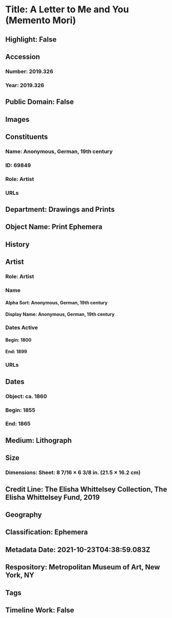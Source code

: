 # Title: A Letter to Me and You (Memento Mori)
## Highlight: False
## Accession
### Number: 2019.326
### Year: 2019.326
## Public Domain: False
## Images
## Constituents
### Name: Anonymous, German, 19th century
### ID: 69849
### Role: Artist
### URLs
## Department: Drawings and Prints
## Object Name: Print Ephemera
## History
## Artist
### Role: Artist
### Name
#### Alpha Sort: Anonymous, German, 19th century
#### Display Name: Anonymous, German, 19th century
### Dates Active
#### Begin: 1800
#### End: 1899
### URLs
## Dates
### Object: ca. 1860
### Begin: 1855
### End: 1865
## Medium: Lithograph
## Size
### Dimensions: Sheet: 8 7/16 × 6 3/8 in. (21.5 × 16.2 cm)
## Credit Line: The Elisha Whittelsey Collection, The Elisha Whittelsey Fund, 2019
## Geography
## Classification: Ephemera
## Metadata Date: 2021-10-23T04:38:59.083Z
## Respository: Metropolitan Museum of Art, New York, NY
## Tags
## Timeline Work: False